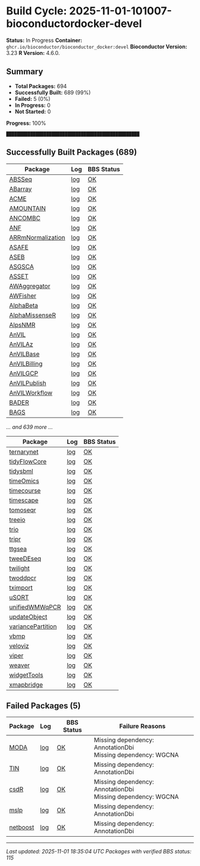 # Build Cycle: 2025-11-01-101007-bioconductordocker-devel
**Status:** In Progress
**Container:** `ghcr.io/bioconductor/bioconductor_docker:devel`
**Bioconductor Version:** 3.23
**R Version:** 4.6.0.

## Summary
- **Total Packages:** 694
- **Successfully Built:** 689 (99%)
- **Failed:** 5 (0%)
- **In Progress:** 0
- **Not Started:** 0

**Progress:** 100%
```
██████████████████████████████████████████████████
```

## Successfully Built Packages (689)

| Package | Log | BBS Status |
|---------|-----|------------|
| [ABSSeq](https://bioconductor.org/packages/3.23/bioc/html/ABSSeq.html) | [log](logs/ABSSeq/build-success.log) | [OK](https://bioconductor.org/checkResults/3.23/bioc-LATEST/ABSSeq) |
| [ABarray](https://bioconductor.org/packages/3.23/bioc/html/ABarray.html) | [log](logs/ABarray/build-success.log) | [OK](https://bioconductor.org/checkResults/3.23/bioc-LATEST/ABarray) |
| [ACME](https://bioconductor.org/packages/3.23/bioc/html/ACME.html) | [log](logs/ACME/build-success.log) | [OK](https://bioconductor.org/checkResults/3.23/bioc-LATEST/ACME) |
| [AMOUNTAIN](https://bioconductor.org/packages/3.23/bioc/html/AMOUNTAIN.html) | [log](logs/AMOUNTAIN/build-success.log) | [OK](https://bioconductor.org/checkResults/3.23/bioc-LATEST/AMOUNTAIN) |
| [ANCOMBC](https://bioconductor.org/packages/3.23/bioc/html/ANCOMBC.html) | [log](logs/ANCOMBC/build-success.log) | [OK](https://bioconductor.org/checkResults/3.23/bioc-LATEST/ANCOMBC) |
| [ANF](https://bioconductor.org/packages/3.23/bioc/html/ANF.html) | [log](logs/ANF/build-success.log) | [OK](https://bioconductor.org/checkResults/3.23/bioc-LATEST/ANF) |
| [ARRmNormalization](https://bioconductor.org/packages/3.23/bioc/html/ARRmNormalization.html) | [log](logs/ARRmNormalization/build-success.log) | [OK](https://bioconductor.org/checkResults/3.23/bioc-LATEST/ARRmNormalization) |
| [ASAFE](https://bioconductor.org/packages/3.23/bioc/html/ASAFE.html) | [log](logs/ASAFE/build-success.log) | [OK](https://bioconductor.org/checkResults/3.23/bioc-LATEST/ASAFE) |
| [ASEB](https://bioconductor.org/packages/3.23/bioc/html/ASEB.html) | [log](logs/ASEB/build-success.log) | [OK](https://bioconductor.org/checkResults/3.23/bioc-LATEST/ASEB) |
| [ASGSCA](https://bioconductor.org/packages/3.23/bioc/html/ASGSCA.html) | [log](logs/ASGSCA/build-success.log) | [OK](https://bioconductor.org/checkResults/3.23/bioc-LATEST/ASGSCA) |
| [ASSET](https://bioconductor.org/packages/3.23/bioc/html/ASSET.html) | [log](logs/ASSET/build-success.log) | [OK](https://bioconductor.org/checkResults/3.23/bioc-LATEST/ASSET) |
| [AWAggregator](https://bioconductor.org/packages/3.23/bioc/html/AWAggregator.html) | [log](logs/AWAggregator/build-success.log) | [OK](https://bioconductor.org/checkResults/3.23/bioc-LATEST/AWAggregator) |
| [AWFisher](https://bioconductor.org/packages/3.23/bioc/html/AWFisher.html) | [log](logs/AWFisher/build-success.log) | [OK](https://bioconductor.org/checkResults/3.23/bioc-LATEST/AWFisher) |
| [AlphaBeta](https://bioconductor.org/packages/3.23/bioc/html/AlphaBeta.html) | [log](logs/AlphaBeta/build-success.log) | [OK](https://bioconductor.org/checkResults/3.23/bioc-LATEST/AlphaBeta) |
| [AlphaMissenseR](https://bioconductor.org/packages/3.23/bioc/html/AlphaMissenseR.html) | [log](logs/AlphaMissenseR/build-success.log) | [OK](https://bioconductor.org/checkResults/3.23/bioc-LATEST/AlphaMissenseR) |
| [AlpsNMR](https://bioconductor.org/packages/3.23/bioc/html/AlpsNMR.html) | [log](logs/AlpsNMR/build-success.log) | [OK](https://bioconductor.org/checkResults/3.23/bioc-LATEST/AlpsNMR) |
| [AnVIL](https://bioconductor.org/packages/3.23/bioc/html/AnVIL.html) | [log](logs/AnVIL/build-success.log) | [OK](https://bioconductor.org/checkResults/3.23/bioc-LATEST/AnVIL) |
| [AnVILAz](https://bioconductor.org/packages/3.23/bioc/html/AnVILAz.html) | [log](logs/AnVILAz/build-success.log) | [OK](https://bioconductor.org/checkResults/3.23/bioc-LATEST/AnVILAz) |
| [AnVILBase](https://bioconductor.org/packages/3.23/bioc/html/AnVILBase.html) | [log](logs/AnVILBase/build-success.log) | [OK](https://bioconductor.org/checkResults/3.23/bioc-LATEST/AnVILBase) |
| [AnVILBilling](https://bioconductor.org/packages/3.23/bioc/html/AnVILBilling.html) | [log](logs/AnVILBilling/build-success.log) | [OK](https://bioconductor.org/checkResults/3.23/bioc-LATEST/AnVILBilling) |
| [AnVILGCP](https://bioconductor.org/packages/3.23/bioc/html/AnVILGCP.html) | [log](logs/AnVILGCP/build-success.log) | [OK](https://bioconductor.org/checkResults/3.23/bioc-LATEST/AnVILGCP) |
| [AnVILPublish](https://bioconductor.org/packages/3.23/bioc/html/AnVILPublish.html) | [log](logs/AnVILPublish/build-success.log) | [OK](https://bioconductor.org/checkResults/3.23/bioc-LATEST/AnVILPublish) |
| [AnVILWorkflow](https://bioconductor.org/packages/3.23/bioc/html/AnVILWorkflow.html) | [log](logs/AnVILWorkflow/build-success.log) | [OK](https://bioconductor.org/checkResults/3.23/bioc-LATEST/AnVILWorkflow) |
| [BADER](https://bioconductor.org/packages/3.23/bioc/html/BADER.html) | [log](logs/BADER/build-success.log) | [OK](https://bioconductor.org/checkResults/3.23/bioc-LATEST/BADER) |
| [BAGS](https://bioconductor.org/packages/3.23/bioc/html/BAGS.html) | [log](logs/BAGS/build-success.log) | [OK](https://bioconductor.org/checkResults/3.23/bioc-LATEST/BAGS) |

*... and 639 more ...*

| Package | Log | BBS Status |
|---------|-----|------------|
| [ternarynet](https://bioconductor.org/packages/3.23/bioc/html/ternarynet.html) | [log](logs/ternarynet/build-success.log) | [OK](https://bioconductor.org/checkResults/3.23/bioc-LATEST/ternarynet) |
| [tidyFlowCore](https://bioconductor.org/packages/3.23/bioc/html/tidyFlowCore.html) | [log](logs/tidyFlowCore/build-success.log) | [OK](https://bioconductor.org/checkResults/3.23/bioc-LATEST/tidyFlowCore) |
| [tidysbml](https://bioconductor.org/packages/3.23/bioc/html/tidysbml.html) | [log](logs/tidysbml/build-success.log) | [OK](https://bioconductor.org/checkResults/3.23/bioc-LATEST/tidysbml) |
| [timeOmics](https://bioconductor.org/packages/3.23/bioc/html/timeOmics.html) | [log](logs/timeOmics/build-success.log) | [OK](https://bioconductor.org/checkResults/3.23/bioc-LATEST/timeOmics) |
| [timecourse](https://bioconductor.org/packages/3.23/bioc/html/timecourse.html) | [log](logs/timecourse/build-success.log) | [OK](https://bioconductor.org/checkResults/3.23/bioc-LATEST/timecourse) |
| [timescape](https://bioconductor.org/packages/3.23/bioc/html/timescape.html) | [log](logs/timescape/build-success.log) | [OK](https://bioconductor.org/checkResults/3.23/bioc-LATEST/timescape) |
| [tomoseqr](https://bioconductor.org/packages/3.23/bioc/html/tomoseqr.html) | [log](logs/tomoseqr/build-success.log) | [OK](https://bioconductor.org/checkResults/3.23/bioc-LATEST/tomoseqr) |
| [treeio](https://bioconductor.org/packages/3.23/bioc/html/treeio.html) | [log](logs/treeio/build-success.log) | [OK](https://bioconductor.org/checkResults/3.23/bioc-LATEST/treeio) |
| [trio](https://bioconductor.org/packages/3.23/bioc/html/trio.html) | [log](logs/trio/build-success.log) | [OK](https://bioconductor.org/checkResults/3.23/bioc-LATEST/trio) |
| [tripr](https://bioconductor.org/packages/3.23/bioc/html/tripr.html) | [log](logs/tripr/build-success.log) | [OK](https://bioconductor.org/checkResults/3.23/bioc-LATEST/tripr) |
| [ttgsea](https://bioconductor.org/packages/3.23/bioc/html/ttgsea.html) | [log](logs/ttgsea/build-success.log) | [OK](https://bioconductor.org/checkResults/3.23/bioc-LATEST/ttgsea) |
| [tweeDEseq](https://bioconductor.org/packages/3.23/bioc/html/tweeDEseq.html) | [log](logs/tweeDEseq/build-success.log) | [OK](https://bioconductor.org/checkResults/3.23/bioc-LATEST/tweeDEseq) |
| [twilight](https://bioconductor.org/packages/3.23/bioc/html/twilight.html) | [log](logs/twilight/build-success.log) | [OK](https://bioconductor.org/checkResults/3.23/bioc-LATEST/twilight) |
| [twoddpcr](https://bioconductor.org/packages/3.23/bioc/html/twoddpcr.html) | [log](logs/twoddpcr/build-success.log) | [OK](https://bioconductor.org/checkResults/3.23/bioc-LATEST/twoddpcr) |
| [tximport](https://bioconductor.org/packages/3.23/bioc/html/tximport.html) | [log](logs/tximport/build-success.log) | [OK](https://bioconductor.org/checkResults/3.23/bioc-LATEST/tximport) |
| [uSORT](https://bioconductor.org/packages/3.23/bioc/html/uSORT.html) | [log](logs/uSORT/build-success.log) | [OK](https://bioconductor.org/checkResults/3.23/bioc-LATEST/uSORT) |
| [unifiedWMWqPCR](https://bioconductor.org/packages/3.23/bioc/html/unifiedWMWqPCR.html) | [log](logs/unifiedWMWqPCR/build-success.log) | [OK](https://bioconductor.org/checkResults/3.23/bioc-LATEST/unifiedWMWqPCR) |
| [updateObject](https://bioconductor.org/packages/3.23/bioc/html/updateObject.html) | [log](logs/updateObject/build-success.log) | [OK](https://bioconductor.org/checkResults/3.23/bioc-LATEST/updateObject) |
| [variancePartition](https://bioconductor.org/packages/3.23/bioc/html/variancePartition.html) | [log](logs/variancePartition/build-success.log) | [OK](https://bioconductor.org/checkResults/3.23/bioc-LATEST/variancePartition) |
| [vbmp](https://bioconductor.org/packages/3.23/bioc/html/vbmp.html) | [log](logs/vbmp/build-success.log) | [OK](https://bioconductor.org/checkResults/3.23/bioc-LATEST/vbmp) |
| [veloviz](https://bioconductor.org/packages/3.23/bioc/html/veloviz.html) | [log](logs/veloviz/build-success.log) | [OK](https://bioconductor.org/checkResults/3.23/bioc-LATEST/veloviz) |
| [viper](https://bioconductor.org/packages/3.23/bioc/html/viper.html) | [log](logs/viper/build-success.log) | [OK](https://bioconductor.org/checkResults/3.23/bioc-LATEST/viper) |
| [weaver](https://bioconductor.org/packages/3.23/bioc/html/weaver.html) | [log](logs/weaver/build-success.log) | [OK](https://bioconductor.org/checkResults/3.23/bioc-LATEST/weaver) |
| [widgetTools](https://bioconductor.org/packages/3.23/bioc/html/widgetTools.html) | [log](logs/widgetTools/build-success.log) | [OK](https://bioconductor.org/checkResults/3.23/bioc-LATEST/widgetTools) |
| [xmapbridge](https://bioconductor.org/packages/3.23/bioc/html/xmapbridge.html) | [log](logs/xmapbridge/build-success.log) | [OK](https://bioconductor.org/checkResults/3.23/bioc-LATEST/xmapbridge) |

## Failed Packages (5)

| Package | Log | BBS Status | Failure Reasons |
|---------|-----|------------|------------------|
| [MODA](https://bioconductor.org/packages/3.23/bioc/html/MODA.html) | [log](logs/MODA/build-fail.log) | [OK](https://bioconductor.org/checkResults/3.23/bioc-LATEST/MODA) | Missing dependency: AnnotationDbi<br>Missing dependency: WGCNA |
| [TIN](https://bioconductor.org/packages/3.23/bioc/html/TIN.html) | [log](logs/TIN/build-fail.log) | [OK](https://bioconductor.org/checkResults/3.23/bioc-LATEST/TIN) | Missing dependency: AnnotationDbi |
| [csdR](https://bioconductor.org/packages/3.23/bioc/html/csdR.html) | [log](logs/csdR/build-fail.log) | [OK](https://bioconductor.org/checkResults/3.23/bioc-LATEST/csdR) | Missing dependency: AnnotationDbi<br>Missing dependency: WGCNA |
| [mslp](https://bioconductor.org/packages/3.23/bioc/html/mslp.html) | [log](logs/mslp/build-fail.log) | [OK](https://bioconductor.org/checkResults/3.23/bioc-LATEST/mslp) | Missing dependency: AnnotationDbi |
| [netboost](https://bioconductor.org/packages/3.23/bioc/html/netboost.html) | [log](logs/netboost/build-fail.log) | [OK](https://bioconductor.org/checkResults/3.23/bioc-LATEST/netboost) | Missing dependency: AnnotationDbi |

---
*Last updated: 2025-11-01 18:35:04 UTC*
*Packages with verified BBS status: 115*
